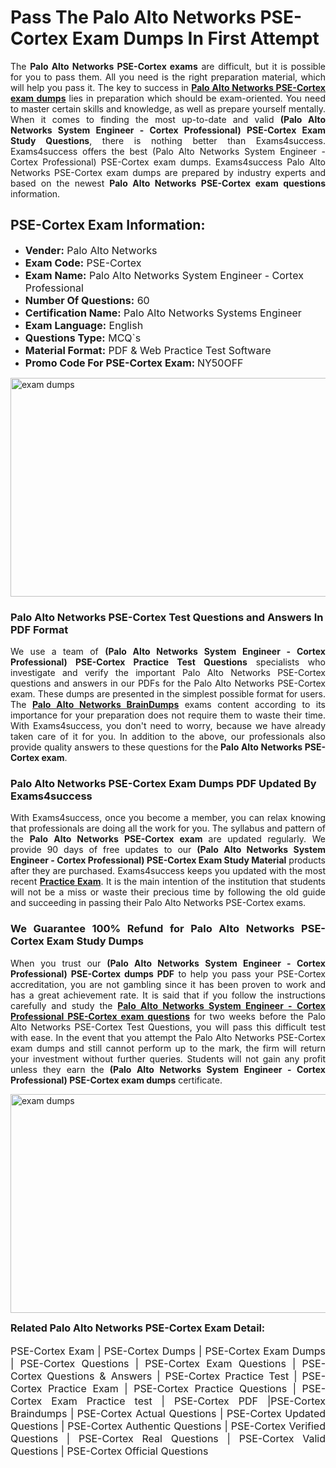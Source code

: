 <h1><strong><strong>Pass The Palo Alto Networks PSE-Cortex Exam Dumps In First Attempt</strong></strong></h1> <p style="text-align:justify">The <strong>Palo Alto Networks PSE-Cortex exams</strong> are difficult, but it is possible for you to pass them. All you need is the right preparation material, which will help you pass it. The key to success in <a href="https://www.exams4success.com/palo-alto-networks/pse-cortex-pdf-exam-dumps"><strong>Palo Alto Networks PSE-Cortex exam dumps</strong></a> lies in preparation which should be exam-oriented. You need to master certain skills and knowledge, as well as prepare yourself mentally. When it comes to finding the most up-to-date and valid <strong>(Palo Alto Networks System Engineer - Cortex Professional) PSE-Cortex Exam Study Questions</strong>, there is nothing better than Exams4success. Exams4success offers the best (Palo Alto Networks System Engineer - Cortex Professional) PSE-Cortex exam dumps. Exams4success Palo Alto Networks PSE-Cortex exam dumps are prepared by industry experts and based on the newest <strong>Palo Alto Networks PSE-Cortex exam questions</strong> information.</p> <h2><strong><strong>PSE-Cortex Exam Information:</strong></strong></h2> <ul> <li><span style="font-size:16px"><strong>Vender:</strong> Palo Alto Networks</span></li> <li><span style="font-size:16px"><strong>Exam Code:</strong> PSE-Cortex</span></li> <li><span style="font-size:16px"><strong>Exam Name:</strong> Palo Alto Networks System Engineer - Cortex Professional</span></li> <li><span style="font-size:16px"><strong>Number Of Questions:</strong> 60</span></li> <li><span style="font-size:16px"><strong>Certification Name:</strong> Palo Alto Networks Systems Engineer</span></li> <li><span style="font-size:16px"><strong>Exam Language:</strong> English</span></li> <li><span style="font-size:16px"><strong>Questions Type:</strong> MCQ`s</span></li> <li><span style="font-size:16px"><strong>Material Format:</strong> PDF & Web Practice Test Software</span></li> <li><span style="font-size:16px"><strong>Promo Code For PSE-Cortex Exam: </strong>NY50OFF</span></li> </ul> <p><a href="https://www.exams4success.com/palo-alto-networks/pse-cortex-pdf-exam-dumps" rel="no-follow"><img alt="exam dumps" src="https://www.certcollections.com/uploads/content/infrist1.png" style="height:350px; width:750px" /></a></p> <h3><strong>Palo Alto Networks PSE-Cortex Test Questions and Answers In PDF Format</strong></h3> <p style="text-align:justify">We use a team of <strong>(Palo Alto Networks System Engineer - Cortex Professional) PSE-Cortex Practice Test Questions</strong> specialists who investigate and verify the important Palo Alto Networks PSE-Cortex questions and answers in our PDFs for the Palo Alto Networks PSE-Cortex exam. These dumps are presented in the simplest possible format for users. The <a href="https://www.exams4success.com/palo-alto-networks-exam-dumps"><strong>Palo Alto Networks BrainDumps</strong></a> exams content according to its importance for your preparation does not require them to waste their time. With Exams4success, you don't need to worry, because we have already taken care of it for you. In addition to the above, our professionals also provide quality answers to these questions for the<strong> Palo Alto Networks PSE-Cortex exam</strong>.</p> <h3><strong> Palo Alto Networks PSE-Cortex Exam Dumps PDF Updated By Exams4success</strong></h3> <p style="text-align:justify">With Exams4success, once you become a member, you can relax knowing that professionals are doing all the work for you. The syllabus and pattern of the <strong>Palo Alto Networks PSE-Cortex exam </strong>are updated regularly. We provide 90 days of free updates to our <strong>(Palo Alto Networks System Engineer - Cortex Professional) PSE-Cortex Exam Study Material</strong> products after they are purchased. Exams4success keeps you updated with the most recent <a href="https://www.exams4success.com/"><strong>Practice Exam</strong></a>. It is the main intention of the institution that students will not be a miss or waste their precious time by following the old guide and succeeding in passing their Palo Alto Networks PSE-Cortex exams.</p> <h3 style="text-align:justify"><strong>We Guarantee 100% Refund for Palo Alto Networks PSE-Cortex Exam Study Dumps</strong></h3> <p style="text-align:justify">When you trust our <strong>(Palo Alto Networks System Engineer - Cortex Professional) PSE-Cortex dumps PDF</strong> to help you pass your PSE-Cortex accreditation, you are not gambling since it has been proven to work and has a great achievement rate. It is said that if you follow the instructions carefully and study the <a href="https://www.exams4success.com/palo-alto-networks/pse-cortex-pdf-exam-dumps"><strong>Palo Alto Networks System Engineer - Cortex Professional PSE-Cortex exam questions</strong></a> for two weeks before the Palo Alto Networks PSE-Cortex Test Questions, you will pass this difficult test with ease. In the event that you attempt the Palo Alto Networks PSE-Cortex exam dumps and still cannot perform up to the mark, the firm will return your investment without further queries. Students will not gain any profit unless they earn the <strong>(Palo Alto Networks System Engineer - Cortex Professional) PSE-Cortex exam dumps</strong> certificate.</p> <p style="text-align:justify"><a href="https://www.exams4success.com/palo-alto-networks/pse-cortex-pdf-exam-dumps" rel="no-follow"><img alt="exam dumps" src="https://www.certcollections.com/uploads/content/free_demo1.png" style="height:350px; width:750px" /></a></p> <p style="text-align:justify"><span style="font-size:16px"><strong>Related Palo Alto Networks PSE-Cortex Exam Detail:</strong></span><br /> <br /> <span style="font-size:16px">PSE-Cortex Exam | PSE-Cortex Dumps | PSE-Cortex Exam Dumps | PSE-Cortex Questions | PSE-Cortex Exam Questions | PSE-Cortex Questions & Answers | PSE-Cortex Practice Test | PSE-Cortex Practice Exam | PSE-Cortex Practice Questions | PSE-Cortex Exam Practice test | PSE-Cortex PDF |PSE-Cortex Braindumps | PSE-Cortex Actual Questions | PSE-Cortex Updated Questions | PSE-Cortex Authentic Questions | PSE-Cortex Verified Questions | PSE-Cortex Real Questions | PSE-Cortex Valid Questions | PSE-Cortex Official Questions</span></p>
